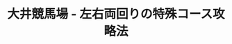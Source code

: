 ---
title: "大井競馬場 - 左右両回りの特殊コース攻略法"
description: "大井競馬場のコース攻略法を距離別に詳しく解説。左右両回り可能な特殊コースの特徴、枠順有利不利、各距離の攻略ポイントを分析。"
course_image: "images/ooi_right.png"
course_specs:
  回り: "右回り（左回りも可能）"
  フルゲート: "16頭"
  1周距離: "内回り：1,400m / 外回り：1,600m"
  直線: "内回り：286m / 外回り：386m"
  幅員: "25m"
  特徴: "日本で唯一左右両回りが可能な競馬場"
distances:
  - title: "大井1000m攻略法｜スタートダッシュが勝負を決める短距離戦"
    description: "発走後すぐに最初のコーナーを迎えるため、スタートの出遅れは大きなハンデとなります。出走頭数が多い場合は、内外の枠順による影響が顕著に表れます。スタートの良さ、初速、そしてスピード能力が重要な要素となるコースです。序盤で前に出た馬が粘り強い傾向にありますが、先行馬同士が競り合った場合は、直線で後方からの追い込みが決まることもあります。"
    image: "images/ooi/ooi_1000.png"
  - title: "大井1200m攻略法｜スピード勝負の本格戦"
    description: "序盤の直線は比較的長めですが、多頭数のレースでは外側の枠に入った馬は不利になりやすいです。外枠から逃げを狙う馬は、スタートを決めることが必須条件となります。内枠の馬も、序盤で前に行けないと外から被されて苦しい展開になることがあります。ペースは速くなりやすく、先行馬が粘る傾向にあるため、差し馬もなるべく前目のポジションを確保したいところです。"
    image: "images/ooi/ooi_1200.png"
  - title: "大井1400m攻略法｜内枠有利で展開が鍵となる"
    description: "2コーナーポケット地点からの発走となります。どの脚質でも内側の枠が有利となる傾向があります。逃げ・先行タイプの馬が外枠に入った場合は、コーナーでの距離ロスが大きくなってしまいます。また、内枠でスタートに失敗すると、他馬に囲まれて厳しい競馬を余儀なくされます。差し馬は内枠から良いポジションを確保できれば、無駄なくコースを回って、長い直線を最大限に活用できます。"
    image: "images/ooi/ooi_1400.png"
  - title: "大井1500m攻略法｜内回りコース使用の特殊条件"
    description: "スタート地点から1コーナーまでの距離が短いため、外枠の馬は大きく外を回ることになり、距離ロスが避けられません。先行馬が外枠に入ると、後手に回って苦しい展開になることがあります。内回りコースの特性上、前方でレースの流れに乗れる先行馬が有利です。差し馬は内側で無駄なく立ち回ることが重要な条件となります。直線は短めですが、序盤の先行争いが激しくなると、後方からの差し馬にもチャンスが生まれ、波乱の展開になることもあります。"
    image: "images/ooi/ooi_1500.png"
  - title: "大井1600m攻略法｜差し馬にも利があるコース"
    description: "1コーナーまでの距離はありますが、内側に向かって殺到する傾向があり、ポジション争いは激しくなります。フルゲートで外枠に入った場合は不利になりやすいです。ペースが落ち着きやすく、マイペースで逃げる馬が粘ることが多いです。差し馬は外から大きく回る競馬が多く、後方勢が一斉に動くと先行馬が総崩れするケースもあります。道中のペース次第で結果が大きく変わる特徴があります。"
    image: "images/ooi/ooi_1600.png"
  - title: "大井1650m左回り攻略法｜特殊な左回りコース"
    description: "左回りの特別なコース設定で実施される距離です。通常の右回りとは全く異なる特性を持っているため、騎手の巧妙な技術と馬の柔軟性が問われます。枠順による有利不利についても、右回りコースとは反対の傾向が見られることがあります。"
    image: "images/ooi/ooi_1650.png"
  - title: "大井1700m攻略法｜力がものを言う実力馬向きの条件"
    description: "内回り1500mと同じスタート地点からの発走で、序盤のコーナーまでは先行争いが激しくなる傾向があります。ただし、外回りコースの長い直線を使うため、差し・追い込み馬も持てる能力を十分に発揮できる条件が整っています。"
    image: "images/ooi/ooi_1700.png"
  - title: "大井1800m攻略法｜スタミナと騎手の駆け引きが重要な中距離戦"
    description: "内回り1600mと同じスタート地点からの発走で、枠順による有利不利は少なく、実力勝負の条件となります。外回りの長い直線を使うため、距離を意識してペースが落ち着くことが多く、逃げ・先行馬が粘るケースが多く見られます。最終的には最後の踏ん張りが勝敗を左右する重要な要素となるコースです。"
    image: "images/ooi/ooi_1800.png"
  - title: "大井2000m攻略法｜実力が反映される距離"
    description: "4コーナーポケット付近からスタートし、最初のコーナーまで約500mの距離があります。長い直線を十分に使えるため、枠順による有利不利はありません。逃げ馬・差し馬を問わず、どの脚質の馬も持てる能力を発揮できるコース設定となっています。"
    image: "images/ooi/ooi_2000.png"
  - title: "大井2400m攻略法｜スタミナ重視と位置取りも鍵に"
    description: "発走後すぐに1周目の3コーナーがあるため、内枠が非常に有利になります。道中のペースが落ち着くことが多く、スローペースで前を行く馬が粘るケースが多数見られます。差し馬は段階的にポジションを上げることが理想的ですが、早めに動きすぎるとスタミナ不足でゴール前に失速することもあります。道中の駆け引きや騎手の絶妙なペース配分が見どころとなります。"
    image: "images/ooi/ooi_2400.png"
  - title: "大井2600m攻略法｜最長距離の消耗戦で精神力も必要"
    description: "1000mと同じスタート地点でやや内枠が有利になります。2400mと同様にペースが落ち着き、スローペースが多い傾向にありますが、大井競馬場で行われる最も長い距離のレースで、最終直線では迫力ある追い比べが展開されます。道中の各騎手の駆け引きも見どころで、2周目の向正面では隊列が大きく動くことも珍しくありません。最後の直線を凌ぎ切る精神力とスタミナが求められます。"
    image: "images/ooi/ooi_2600.png"
---